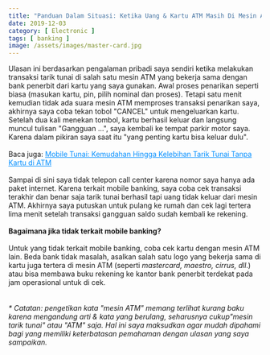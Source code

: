 ```yaml
---
title: "Panduan Dalam Situasi: Ketika Uang & Kartu ATM Masih Di Mesin ATM (Error Gangguan)"
date: 2019-12-03
category: [ Electronic ]
tags: [ banking ]
image: /assets/images/master-card.jpg
---
```

Ulasan ini berdasarkan pengalaman pribadi saya sendiri ketika melakukan transaksi tarik tunai di salah satu mesin ATM yang bekerja sama dengan bank penerbit dari kartu yang saya gunakan. Awal proses penarikan seperti biasa (masukan kartu, pin, pilih nominal dan proses). Tetapi satu menit kemudian tidak ada suara mesin ATM memproses transaksi penarikan saya, akhirnya saya coba tekan tobol "CANCEL" untuk mengeluarkan kartu. Setelah dua kali menekan tombol, kartu berhasil keluar dan langsung muncul tulisan "Gangguan ...", saya kembali ke tempat parkir motor saya. Karena dalam pikiran saya saat itu "yang penting kartu bisa keluar dulu".<br />
<br />
Baca juga: <a style="color: #008eff;" href="https://mohamadrido.com/mobile-tunai-kemudahan-hingga-kelebihan-tarik-tunai-tanpa-kartu-di-atm">Mobile Tunai: Kemudahan Hingga Kelebihan Tarik Tunai Tanpa Kartu di ATM</a><br />
<br />
Sampai di sini saya tidak telepon call center karena nomor saya hanya ada paket internet. Karena terkait mobile banking, saya coba cek transaksi terakhir dan benar saja tarik tunai berhasil tapi uang tidak keluar dari mesin ATM. Akhirnya saya putuskan untuk pulang ke rumah dan cek lagi tertera lima menit setelah transaksi gangguan saldo sudah kembali ke rekening.<br />
<br />
<b>Bagaimana jika tidak terkait mobile banking?</b><br />
<br />
Untuk yang tidak terkait mobile banking, coba cek kartu dengan mesin ATM lain. Beda bank tidak masalah, asalkan salah satu logo yang bekerja sama di kartu juga tertera di mesin ATM (seperti <i>mastercard, maestro, cirrus, dll</i>.) atau bisa membawa buku rekening ke kantor bank penerbit terdekat pada jam operasional untuk di cek.<br />
<br />
<br />
<i>* Catatan: pengetikan kata "mesin ATM" memang terlihat kurang baku karena mengandung arti & kata yang berulang, seharusnya cukup"mesin tarik tunai" atau "ATM" saja. Hal ini saya maksudkan agar mudah dipahami bagi yang memiliki keterbatasan pemahaman dengan ulasan yang saya sampaikan.</i>
